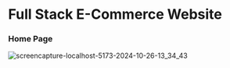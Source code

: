 # Full Stack E-Commerce Website
### Home Page
![screencapture-localhost-5173-2024-10-26-13_34_43](https://github.com/user-attachments/assets/5a4034c7-76e2-4bd5-a434-f2e9204bb77d)
